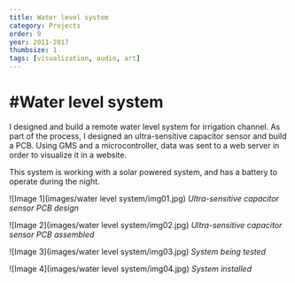 ```yaml
---
title: Water level system
category: Projects
order: 9
year: 2011-2017
thumbsize: 1
tags: [visualization, audio, art]
---
```


# #Water level system

I designed and build a remote water level system for irrigation channel. As part of the process, I designed an ultra-sensitive capacitor sensor and build a PCB. Using GMS and a microcontroller, data was sent to a web server in order to visualize it in a website.

This system is working with a solar powered system, and has a battery to operate during the night.

![Image 1](images/water level system/img01.jpg)
*Ultra-sensitive capacitor sensor PCB design*

![Image 2](images/water level system/img02.jpg)
*Ultra-sensitive capacitor sensor PCB assembled*

![Image 3](images/water level system/img03.jpg)
*System being tested*

![Image 4](images/water level system/img04.jpg)
*System installed*
